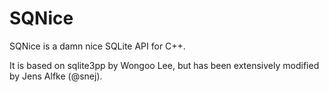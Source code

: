 # SQNice

SQNice is a damn nice SQLite API for C++.

It is based on sqlite3pp by Wongoo Lee, but has been extensively modified by Jens Alfke (@snej).
